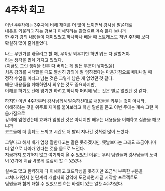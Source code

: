 <!-- 여기에 4주차 회고 내용을 작성해주세요 -->
# 4주차 회고
이번 4주차에는 3주차에 비해 재미를 더 많이 느끼면서 강사님 말씀대로   
내용을 외울려고 하는 것보다 이해하려는 관점으로 계속 듣다 보니까   
한 주가 강의 내용들이 재미있었고 하나하나 배울 때 스트레스도 저번 주차때 보다   
확실히 많이 줄어들었다.   

나는 무언가를 배울려고 할 때, 무작정 외우기만 하면 뭐든 다 잘할거야   
라는 생각을 많이 가지고 있었다.   
(지금도 그런 생각을 전부 다 버리는 게 힘든 부분이 남아있음)   
처음 강의를 시작했을 때도 열심히 강의에 잘 임하겠다는 마음가짐으로 배워나갈 때   
정작 수업을 마치고 남는 것은 그렇게 남은 게 없었던 것 같다.   
배운 내용들을 이해하면서 외우는 것도 중요하지만,   
이해를 하기도 전에 암기만 하려고 하니까 머리에 남는 것은 별로 없었던 것 같다.   

하지만 이번 4주차부터 강사님께서 말씀하신대로 내용들을 외우는 것이 아니라,   
이해하려는 것을 위주로 재미를 붙여보라고 하신 말씀을 듣고 이번 주에는 계속 그런 마음가짐으로   
강의에 임했었는데 효과가 엄청난 것은 아니지만 배우는 내용들을 이해하고 실습을 해보니까   
코드들에 더 흥미도 느끼고 시간도 더 빨리 지나간 것처럼 많이 느꼈다.   

그렇다고 해서 내가 엄청 잘한다고는 말은 못하겠지만,
옛날보다는 그래도 조금이나마 더 앞으로 나아가 있다는 것을 몸으로 느낀다.  
지금까지 포기하지 않고 여기까지 올 수 있었던 이유는
우리 팀원들과 강사님들의 노력이 있기에 지금 이렇게 열심히 할 수 있었다.   

실수도 많고 완벽하게 다 이해하고 코드작성을 못하지만 조금씩 부족한 부분을   
고쳐나가면서 한 단계씩 개발자의 영역에 도전하면서 곧 시작할 프로젝트도   
팀원들과 함께 마칠 수 있었으면 하는 바램이 있는 알찬 4주차였다.   




